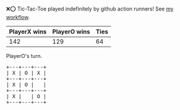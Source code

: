 :x::o: Tic-Tac-Toe played indefinitely by github action runners! See [my workflow](.github/workflows/play.yaml).

|PlayerX wins|PlayerO wins|Ties|
|-|-|-|
|142|129|64|

PlayerO's turn.

<pre>
+---+---+---+
| X | O | X |
+---+---+---+
| X | O |   |
+---+---+---+
| X |   | O |
+---+---+---+
</pre>